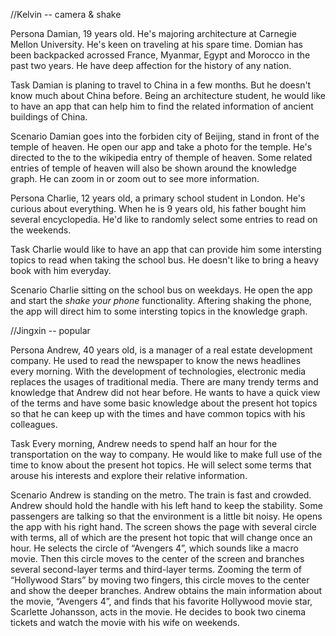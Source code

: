 //Kelvin -- camera & shake

Persona
Damian, 19 years old. He's majoring architecture at Carnegie Mellon University. He's keen on traveling at his spare time. Domian has been backpacked acrossed France, Myanmar, Egypt and Morocco in the past two years. He have deep affection for the history of any nation.

Task
Damian is planing to travel to China in a few months. But he doesn't know much about China before. Being an architecture student, he would like to have an app that can help him to find the related information of ancient buildings of China.

Scenario
Damian goes into the forbiden city of Beijing, stand in front of the temple of heaven. He open our app and take a photo for the temple. He's directed to the to the wikipedia entry of themple of heaven. Some related entries of temple of heaven will also be shown around the knowledge graph. He can zoom in or zoom out to see more information.



Persona
Charlie, 12 years old, a primary school student in London. He's curious about everything. When he is 9 years old, his father bought him several encyclopedia. He'd like to randomly select some entries to read on the weekends.

Task
Charlie would like to have an app that can provide him some intersting topics to read when taking the school bus. He doesn't like to bring a heavy book with him everyday.

Scenario
Charlie sitting on the school bus on weekdays. He open the app and start the *shake your phone* functionality. Aftering shaking the phone, the app will direct him to some intersting topics in the knowledge graph.


//Jingxin -- popular

Persona
Andrew, 40 years old, is a manager of a real estate development company. He used to read the newspaper to know the news headlines every morning. With the development of technologies, electronic media replaces the usages of traditional media. There are many trendy terms and knowledge that Andrew did not hear before. He wants to have a quick view of the terms and have some basic knowledge about the present hot topics so that he can keep up with the times and have common topics with his colleagues.

Task
Every morning, Andrew needs to spend half an hour for the transportation on the way to company. He would like to make full use of the time to know about the present hot topics. He will select some terms that arouse his interests and explore their relative information.

Scenario
Andrew is standing on the metro. The train is fast and crowded. Andrew should hold the handle with his left hand to keep the stability. Some passengers are talking so that the environment is a little bit noisy. He opens the app with his right hand. The screen shows the page with several circle with terms, all of which are the present hot topic that will change once an hour. He selects the circle of “Avengers 4”, which sounds like a macro movie. Then this circle moves to the center of the screen and branches several second-layer terms and third-layer terms. Zooming the term of “Hollywood Stars” by moving two fingers, this circle moves to the center and show the deeper branches. Andrew obtains the main information about the movie, “Avengers 4”, and finds that his favorite Hollywood movie star, Scarlette Johansson, acts in the movie. He decides to book two cinema tickets and watch the movie with his wife on weekends.



